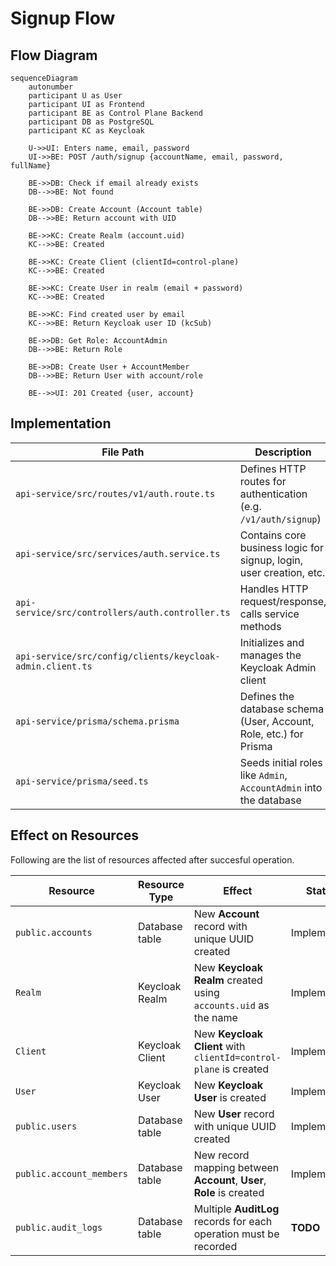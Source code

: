 # Signup Flow

## Flow Diagram
```mermaid
sequenceDiagram
    autonumber
    participant U as User
    participant UI as Frontend
    participant BE as Control Plane Backend
    participant DB as PostgreSQL
    participant KC as Keycloak

    U->>UI: Enters name, email, password
    UI->>BE: POST /auth/signup {accountName, email, password, fullName}

    BE->>DB: Check if email already exists
    DB-->>BE: Not found

    BE->>DB: Create Account (Account table)
    DB-->>BE: Return account with UID

    BE->>KC: Create Realm (account.uid)
    KC-->>BE: Created

    BE->>KC: Create Client (clientId=control-plane)
    KC-->>BE: Created

    BE->>KC: Create User in realm (email + password)
    KC-->>BE: Created

    BE->>KC: Find created user by email
    KC-->>BE: Return Keycloak user ID (kcSub)

    BE->>DB: Get Role: AccountAdmin
    DB-->>BE: Return Role

    BE->>DB: Create User + AccountMember
    DB-->>BE: Return User with account/role

    BE-->>UI: 201 Created {user, account}
```

## Implementation

| File Path                                                 | Description                                                         |
| --------------------------------------------------------- | ------------------------------------------------------------------- |
| `api-service/src/routes/v1/auth.route.ts`                 | Defines HTTP routes for authentication (e.g. `/v1/auth/signup`)     |
| `api-service/src/services/auth.service.ts`                | Contains core business logic for signup, login, user creation, etc. |
| `api-service/src/controllers/auth.controller.ts`          | Handles HTTP request/response, calls service methods                |
| `api-service/src/config/clients/keycloak-admin.client.ts` | Initializes and manages the Keycloak Admin client                   |
| `api-service/prisma/schema.prisma`                        | Defines the database schema (User, Account, Role, etc.) for Prisma  |
| `api-service/prisma/seed.ts`                              | Seeds initial roles like `Admin`, `AccountAdmin` into the database  |

## Effect on Resources
Following are the list of resources affected after succesful operation.

| Resource | Resource Type | Effect | Status |
| ---| --- | --- | --- |
| `public.accounts` | Database table | New __Account__ record with unique UUID created | Implemented |
| `Realm` | Keycloak Realm | New __Keycloak Realm__ created using `accounts.uid` as the name | Implemented |
| `Client` | Keycloak Client | New __Keycloak Client__ with `clientId=control-plane` is created | Implemented |
| `User` | Keycloak User | New __Keycloak User__ is created | Implemented |
| `public.users` | Database table | New __User__ record with unique UUID created | Implemented |
| `public.account_members` | Database table | New record mapping between __Account__, __User__, __Role__ is created | Implemented |
| `public.audit_logs` | Database table | Multiple __AuditLog__ records for each operation must be recorded | __TODO__ |
